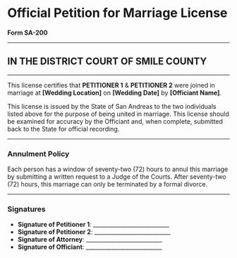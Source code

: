# Official Petition for Marriage License  
**Form SA-200**

---

## IN THE DISTRICT COURT OF SMILE COUNTY  

---

This license certifies that **PETITIONER 1** & **PETITIONER 2** were joined in marriage at **[Wedding Location]** on **[Wedding Date]** by **[Officiant Name]**.  

This license is issued by the State of San Andreas to the two individuals listed above for the purpose of being united in marriage. This license should be examined for accuracy by the Officiant and, when complete, submitted back to the State for official recording.  

---

### Annulment Policy  
Each person has a window of seventy-two (72) hours to annul this marriage by submitting a written request to a Judge of the Courts. After seventy-two (72) hours, this marriage can only be terminated by a formal divorce.  

---

### Signatures  

- **Signature of Petitioner 1**: ___________________________  
- **Signature of Petitioner 2**: ___________________________  
- **Signature of Attorney**: ___________________________  
- **Signature of Officiant**: ___________________________  